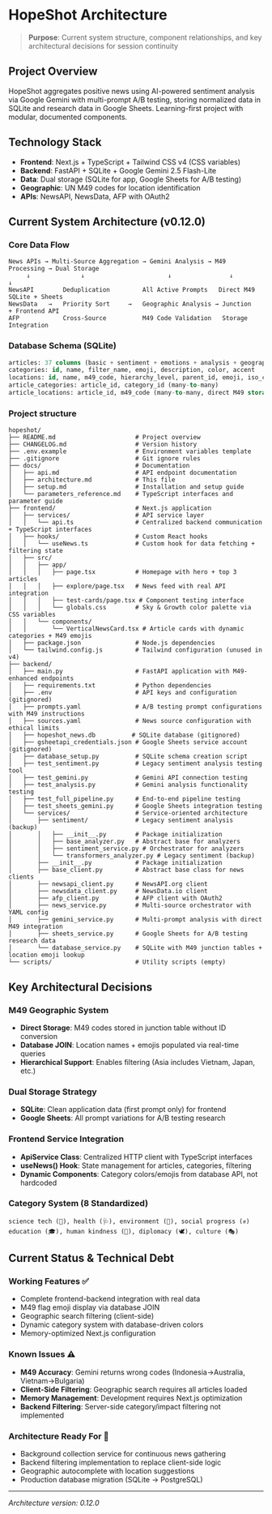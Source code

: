 # HopeShot Architecture

> **Purpose**: Current system structure, component relationships, and key architectural decisions for session continuity

## Project Overview
HopeShot aggregates positive news using AI-powered sentiment analysis via Google Gemini with multi-prompt A/B testing, storing normalized data in SQLite and research data in Google Sheets. Learning-first project with modular, documented components.

## Technology Stack
- **Frontend**: Next.js + TypeScript + Tailwind CSS v4 (CSS variables)
- **Backend**: FastAPI + SQLite + Google Gemini 2.5 Flash-Lite
- **Data**: Dual storage (SQLite for app, Google Sheets for A/B testing)
- **Geographic**: UN M49 codes for location identification
- **APIs**: NewsAPI, NewsData, AFP with OAuth2

## Current System Architecture (v0.12.0)

### Core Data Flow
```
News APIs → Multi-Source Aggregation → Gemini Analysis → M49 Processing → Dual Storage
     ↓              ↓                       ↓                ↓              ↓
NewsAPI        Deduplication         All Active Prompts   Direct M49     SQLite + Sheets
NewsData   →   Priority Sort     →   Geographic Analysis → Junction    + Frontend API
AFP            Cross-Source          M49 Code Validation   Storage       Integration
```

### Database Schema (SQLite)
```sql
articles: 37 columns (basic + sentiment + emotions + analysis + geographic impact level only)
categories: id, name, filter_name, emoji, description, color, accent
locations: id, name, m49_code, hierarchy_level, parent_id, emoji, iso_codes
article_categories: article_id, category_id (many-to-many)
article_locations: article_id, m49_code (many-to-many, direct M49 storage)
```

### Project structure
```
hopeshot/
├── README.md                      # Project overview
├── CHANGELOG.md                   # Version history  
├── .env.example                   # Environment variables template
├── .gitignore                     # Git ignore rules
├── docs/                          # Documentation
│   ├── api.md                     # API endpoint documentation
│   ├── architecture.md            # This file
│   ├── setup.md                   # Installation and setup guide
│   └── parameters_reference.md    # TypeScript interfaces and parameter guide
├── frontend/                      # Next.js application
│   ├── services/                  # API service layer
│   │   └── api.ts                 # Centralized backend communication + TypeScript interfaces
│   ├── hooks/                     # Custom React hooks
│   │   └── useNews.ts             # Custom hook for data fetching + filtering state
│   ├── src/
│   │   ├── app/
│   │   │   ├── page.tsx           # Homepage with hero + top 3 articles
│   │   │   ├── explore/page.tsx   # News feed with real API integration
│   │   │   ├── test-cards/page.tsx # Component testing interface
│   │   │   └── globals.css        # Sky & Growth color palette via CSS variables
│   │   └── components/
│   │       └── VerticalNewsCard.tsx # Article cards with dynamic categories + M49 emojis
│   ├── package.json               # Node.js dependencies
│   └── tailwind.config.js         # Tailwind configuration (unused in v4)
├── backend/
│   ├── main.py                    # FastAPI application with M49-enhanced endpoints
│   ├── requirements.txt           # Python dependencies
│   ├── .env                       # API keys and configuration (gitignored)
│   ├── prompts.yaml               # A/B testing prompt configurations with M49 instructions
│   ├── sources.yaml               # News source configuration with ethical limits
│   ├── hopeshot_news.db          # SQLite database (gitignored)
│   ├── gsheetapi_credentials.json # Google Sheets service account (gitignored)
│   ├── database_setup.py          # SQLite schema creation script
│   ├── test_sentiment.py          # Legacy sentiment analysis testing tool
│   ├── test_gemini.py             # Gemini API connection testing
│   ├── test_analysis.py           # Gemini analysis functionality testing
│   ├── test_full_pipeline.py      # End-to-end pipeline testing
│   ├── test_sheets_gemini.py      # Google Sheets integration testing
│   └── services/                  # Service-oriented architecture
│       ├── sentiment/             # Legacy sentiment analysis (backup)
│       │   ├── __init__.py        # Package initialization
│       │   ├── base_analyzer.py   # Abstract base for analyzers
│       │   ├── sentiment_service.py # Orchestrator for analyzers
│       │   └── transformers_analyzer.py # Legacy sentiment (backup)
│       ├── __init__.py            # Package initialization
│       ├── base_client.py         # Abstract base class for news clients
│       ├── newsapi_client.py      # NewsAPI.org client
│       ├── newsdata_client.py     # NewsData.io client  
│       ├── afp_client.py          # AFP client with OAuth2
│       ├── news_service.py        # Multi-source orchestrator with YAML config
│       ├── gemini_service.py      # Multi-prompt analysis with direct M49 integration
│       ├── sheets_service.py      # Google Sheets for A/B testing research data
│       └── database_service.py    # SQLite with M49 junction tables + location emoji lookup
└── scripts/                       # Utility scripts (empty)
```

## Key Architectural Decisions

### M49 Geographic System
- **Direct Storage**: M49 codes stored in junction table without ID conversion
- **Database JOIN**: Location names + emojis populated via real-time queries
- **Hierarchical Support**: Enables filtering (Asia includes Vietnam, Japan, etc.)

### Dual Storage Strategy
- **SQLite**: Clean application data (first prompt only) for frontend
- **Google Sheets**: All prompt variations for A/B testing research

### Frontend Service Integration
- **ApiService Class**: Centralized HTTP client with TypeScript interfaces
- **useNews() Hook**: State management for articles, categories, filtering
- **Dynamic Components**: Category colors/emojis from database API, not hardcoded

### Category System (8 Standardized)
```
science tech (🔬), health (🩺), environment (🌱), social progress (✊)
education (🎓), human kindness (💖), diplomacy (🕊️), culture (🎭)
```

## Current Status & Technical Debt

### Working Features ✅
- Complete frontend-backend integration with real data
- M49 flag emoji display via database JOIN
- Geographic search filtering (client-side)
- Dynamic category system with database-driven colors
- Memory-optimized Next.js configuration

### Known Issues ⚠️
- **M49 Accuracy**: Gemini returns wrong codes (Indonesia→Australia, Vietnam→Bulgaria)
- **Client-Side Filtering**: Geographic search requires all articles loaded
- **Memory Management**: Development requires Next.js optimization
- **Backend Filtering**: Server-side category/impact filtering not implemented

### Architecture Ready For 🔄
- Background collection service for continuous news gathering
- Backend filtering implementation to replace client-side logic
- Geographic autocomplete with location suggestions
- Production database migration (SQLite → PostgreSQL)

---
*Architecture version: 0.12.0*
